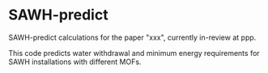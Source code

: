 # SAWH-predict
SAWH-predict calculations for the paper "xxx", currently in-review at ppp.

This code predicts water withdrawal and minimum energy requirements for SAWH installations with different MOFs.
